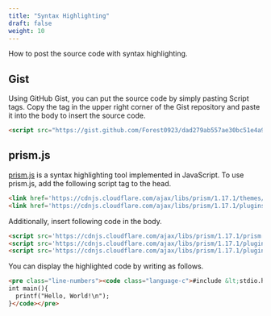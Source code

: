 ```yaml
---
title: "Syntax Highlighting"
draft: false
weight: 10
---
```

How to post the source code with syntax highlighting.

## **Gist**

Using GitHub Gist, you can put the source code by simply pasting Script tags.
Copy the tag in the upper right corner of the Gist repository and paste it into the body to insert the source code.

```html
<script src="https://gist.github.com/Forest0923/dad279ab557ae30bc51e4a9d8cf5bd7d.js"></script>
```

<script src="https://gist.github.com/Forest0923/dad279ab557ae30bc51e4a9d8cf5bd7d.js"></script>

## **prism.js**

[prism.js](https://prismjs.com/) is a syntax highlighting tool implemented in JavaScript. To use prism.js, add the following script tag to the head.

```html
<link href='https://cdnjs.cloudflare.com/ajax/libs/prism/1.17.1/themes/prism-twilight.min.css' rel='stylesheet'/>
<link href='https://cdnjs.cloudflare.com/ajax/libs/prism/1.17.1/plugins/line-numbers/prism-line-numbers.min.css' rel='stylesheet'/>
```

Additionally, insert following code in the body.

```html
<script src='https://cdnjs.cloudflare.com/ajax/libs/prism/1.17.1/prism.min.js'/>
<script src='https://cdnjs.cloudflare.com/ajax/libs/prism/1.17.1/plugins/autoloader/prism-autoloader.min.js'/>
<script src='https://cdnjs.cloudflare.com/ajax/libs/prism/1.17.1/plugins/line-numbers/prism-line-numbers.min.js'/>
```

You can display the highlighted code by writing as follows.

```html
<pre class="line-numbers"><code class="language-c">#include &lt;stdio.h&gt;
int main(){
  printf("Hello, World!\n");
}</code></pre>
```
